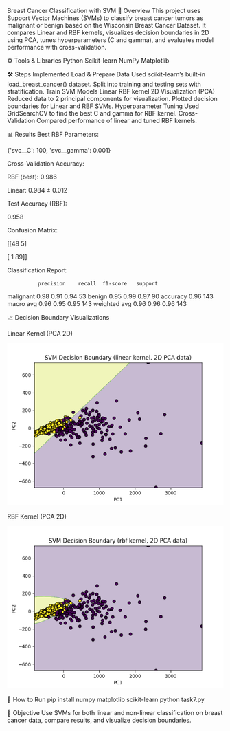 Breast Cancer Classification with SVM
📌 Overview
This project uses Support Vector Machines (SVMs) to classify breast cancer tumors as malignant or benign based on the Wisconsin Breast Cancer Dataset.
It compares Linear and RBF kernels, visualizes decision boundaries in 2D using PCA, tunes hyperparameters (C and gamma), and evaluates model performance with cross-validation.

⚙️ Tools & Libraries
Python
Scikit-learn
NumPy
Matplotlib

🛠 Steps Implemented
Load & Prepare Data
Used scikit-learn’s built-in load_breast_cancer() dataset.
Split into training and testing sets with stratification.
Train SVM Models
Linear 
RBF kernel
2D Visualization (PCA)
Reduced data to 2 principal components for visualization.
Plotted decision boundaries for Linear and RBF SVMs.
Hyperparameter Tuning
Used GridSearchCV to find the best C and gamma for RBF kernel.
Cross-Validation
Compared performance of linear and tuned RBF kernels.

📊 Results
Best RBF Parameters:

{'svc__C': 100, 'svc__gamma': 0.001}


Cross-Validation Accuracy:

RBF (best): 0.986

Linear: 0.984 ± 0.012

Test Accuracy (RBF):

0.958

Confusion Matrix:

 [[48  5]
 
 [ 1 89]]

Classification Report:

              precision    recall  f1-score   support
malignant       0.98      0.91      0.94        53
benign          0.95      0.99      0.97        90
accuracy                            0.96       143
macro avg       0.96      0.95      0.95       143
weighted avg    0.96      0.96      0.96       143


📈 Decision Boundary Visualizations

Linear Kernel (PCA 2D)

![Linear Kernel](images/Figure_1.png)

RBF Kernel (PCA 2D)

![RBF Kernel](images/Figure_2.png)

🚀 How to Run
pip install numpy matplotlib scikit-learn
python task7.py

📌 Objective
Use SVMs for both linear and non-linear classification on breast cancer data, compare results, and visualize decision boundaries.
